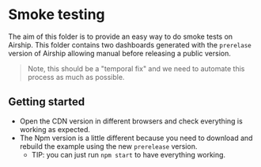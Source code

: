 # Smoke testing

The aim of this folder is to provide an easy way to do smoke tests on Airship. This folder contains two dashboards generated with the `prerelase` version of Airship allowing manual before releasing a public version.

> Note, this should be a "temporal fix" and we need to automate this process as much as possible.

## Getting started

- Open the CDN version in different browsers and check everything is working as expected.
- The Npm version is a little different because you need to download and rebuild the example using the new `prerelease` version.
  - TIP: you can just run `npm start` to have everything working.